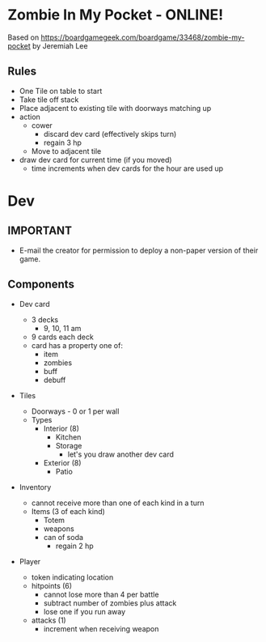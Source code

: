 # Zombie In My Pocket - ONLINE!
Based on https://boardgamegeek.com/boardgame/33468/zombie-my-pocket by Jeremiah Lee

## Rules
- One Tile on table to start
- Take tile off stack
- Place adjacent to existing tile with doorways matching up
- action
  - cower
    - discard dev card (effectively skips turn)
    - regain 3 hp
  - Move to adjacent tile
- draw dev card for current time (if you moved)
  - time increments when dev cards for the hour are used up

# Dev
## IMPORTANT
- E-mail the creator for permission to deploy a non-paper version of their game.

## Components
- Dev card
  - 3 decks
    - 9, 10, 11 am
  - 9 cards each deck
  - card has a property one of:
    - item
    - zombies
    - buff
    - debuff
- Tiles
  - Doorways - 0 or 1 per wall
  - Types
    - Interior (8)
      - Kitchen
      - Storage
        - let's you draw another dev card
    - Exterior (8)
      - Patio
- Inventory
  - cannot receive more than one of each kind in a turn
  - Items (3 of each kind)
    - Totem
    - weapons
    - can of soda
      - regain 2 hp

- Player
  - token indicating location
  - hitpoints (6)
    - cannot lose more than 4 per battle
    - subtract number of zombies plus attack
    - lose one if you run away
  - attacks (1)
    - increment when receiving weapon
